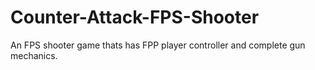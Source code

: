 # Counter-Attack-FPS-Shooter
An FPS shooter game thats has FPP player controller and complete gun mechanics.
